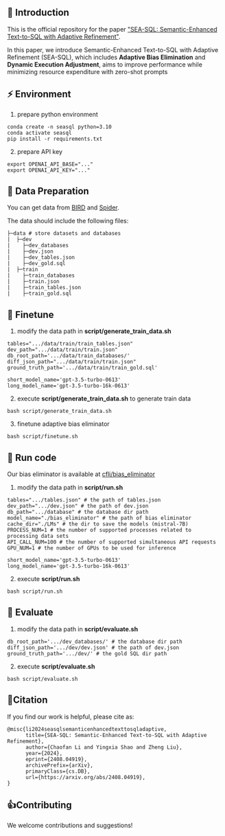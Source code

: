 ## 📖 Introduction

This is the official repository for the paper ["SEA-SQL: Semantic-Enhanced Text-to-SQL with Adaptive Refinement"](https://arxiv.org/abs/2408.04919).

In this paper, we introduce Semantic-Enhanced Text-to-SQL with Adaptive Refinement (SEA-SQL), which includes **Adaptive Bias Elimination** and **Dynamic Execution Adjustment**, aims to improve performance while minimizing resource expenditure with zero-shot prompts

## ⚡ Environment

1. prepare python environment

```shell
conda create -n seasql python=3.10
conda activate seasql
pip install -r requirements.txt 
```

2. prepare API key

```
export OPENAI_API_BASE="..."
export OPENAI_API_KEY="..."
```

## 🔧 Data Preparation

You can get data from [BIRD](https://github.com/AlibabaResearch/DAMO-ConvAI/tree/main/bird) and [Spider](https://github.com/taoyds/spider).

The data should include the following files:
```
├─data # store datasets and databases
|  ├─dev
|    ├─dev_databases
|    ├─dev.json
|    ├─dev_tables.json
|    ├─dev_gold.sql
|  ├─train
|    ├─train_databases
|    ├─train.json
|    ├─train_tables.json
|    ├─train_gold.sql
```

## 🚀 Finetune
1. modify the data path in **script/generate_train_data.sh**

```shell
tables=".../data/train/train_tables.json"
dev_path=".../data/train/train.json"
db_root_path='.../data/train_databases/'
diff_json_path=".../data/train/train.json"
ground_truth_path='.../data/train/train_gold.sql'

short_model_name='gpt-3.5-turbo-0613'
long_model_name='gpt-3.5-turbo-16k-0613'
```

2. execute **script/generate_train_data.sh** to generate train data

```shell
bash script/generate_train_data.sh
```

3. finetune adaptive bias eliminator

```shell
bash script/finetune.sh
```

## 🫡 Run code

Our bias eliminator is available at [cfli/bias_eliminator](https://huggingface.co/cfli/bias_eliminator)

1. modify the data path in **script/run.sh**

```shell
tables=".../tables.json" # the path of tables.json
dev_path=".../dev.json" # the path of dev.json
db_path=".../database" # the database dir path
model_name="./bias_eliminator" # the path of bias eliminator
cache_dir="./LMs" # the dir to save the models (mistral-7B)
PROCESS_NUM=1 # the number of supported processes related to processing data sets
API_CALL_NUM=100 # the number of supported simultaneous API requests
GPU_NUM=1 # the number of GPUs to be used for inference

short_model_name='gpt-3.5-turbo-0613'
long_model_name='gpt-3.5-turbo-16k-0613'
```

2. execute **script/run.sh**

```shell
bash script/run.sh
```

## 📝 Evaluate

1. modify the data path in **script/evaluate.sh**

```shell
db_root_path='.../dev_databases/' # the database dir path
diff_json_path='.../dev/dev.json' # the path of dev.json
ground_truth_path='.../dev/' # the gold SQL dir path
```

2. execute **script/evaluate.sh**

```shell
bash script/evaluate.sh
```

## 💬Citation

If you find our work is helpful, please cite as:

```text
@misc{li2024seasqlsemanticenhancedtexttosqladaptive,
      title={SEA-SQL: Semantic-Enhanced Text-to-SQL with Adaptive Refinement}, 
      author={Chaofan Li and Yingxia Shao and Zheng Liu},
      year={2024},
      eprint={2408.04919},
      archivePrefix={arXiv},
      primaryClass={cs.DB},
      url={https://arxiv.org/abs/2408.04919}, 
}
```

## 👍Contributing

We welcome contributions and suggestions!